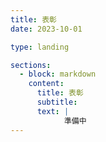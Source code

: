 ```yaml
---
title: 表彰
date: 2023-10-01

type: landing

sections:
  - block: markdown
    content:
      title: 表彰
      subtitle:
      text: |
            準備中
---
```

